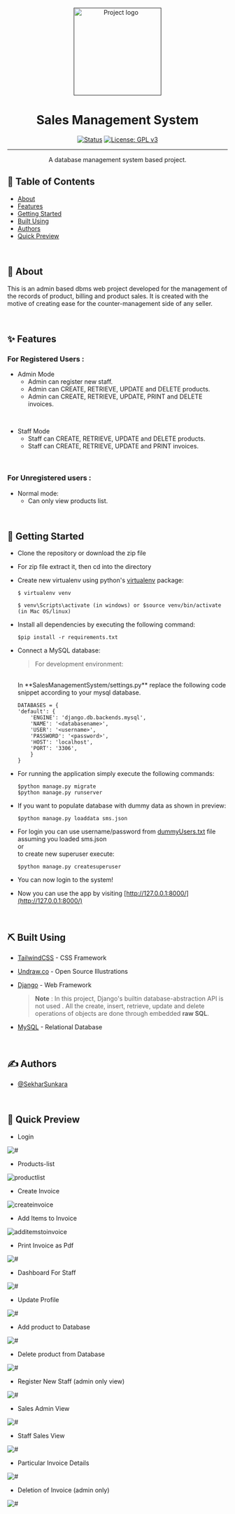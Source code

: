 <p align="center">
  <a href="" rel="noopener">
 <img width=200px height=200px src="media\sms.png" alt="Project logo"></a>
</p>

# <div align= "center"> Sales Management System</div>

<div align="center">

[![Status](https://img.shields.io/badge/status-active-success.svg)]()
[![License: GPL v3](https://img.shields.io/badge/License-GPLv3-blue.svg)]()
</div>

---

<p align="center"> A database management system based project.
    <br> 
</p>

## 📝 Table of Contents

- [About](#about)
- [Features](#features)
- [Getting Started](#getting_started)
- [Built Using](#built_using)
- [Authors](#authors)
- [Quick Preview](#preview)

<br>

## 🧐 About <a name = "about"></a>
This is an admin based dbms web project developed for the management of the records of product, billing and product sales. It is created with the motive of creating ease for the counter-management side of any seller.


<br>


## ✨ Features <a name = "features"></a>

### For Registered Users :

- Admin Mode
   - Admin can register new staff.
   - Admin can CREATE, RETRIEVE, UPDATE and DELETE products.
   - Admin can CREATE, RETRIEVE, UPDATE, PRINT and DELETE invoices.

<br>

- Staff Mode
   - Staff can CREATE, RETRIEVE, UPDATE and DELETE products.
   - Staff can CREATE, RETRIEVE, UPDATE and PRINT invoices.
     
<br>

### For Unregistered users :
- Normal mode:
   - Can only view products list.


<br>

## 🏁 Getting Started <a name = "getting_started"></a>

- Clone the repository or download the zip file

- For zip file extract it, then cd into the directory 

- Create new virtualenv using python's [virtualenv](https://pypi.org/project/virtualenv/) package:

    ```
    $ virtualenv venv

    $ venv\Scripts\activate (in windows) or $source venv/bin/activate (in Mac OS/linux)

    ```

- Install all dependencies by executing the following command:

    ```
    $pip install -r requirements.txt
    ```

- Connect a MySQL database:
    >For development environment:
    <br>
    In **SalesManagementSystem/settings.py** replace the following code snippet according to your mysql database.

    ```
    DATABASES = {
    'default': {
        'ENGINE': 'django.db.backends.mysql',
        'NAME': '<databasename>',
        'USER': '<username>',
        'PASSWORD': '<password>',
        'HOST': 'localhost',
        'PORT': '3306',
        }
    }
    ```

- For running the application simply execute the following commands:

    ```
    $python manage.py migrate
    $python manage.py runserver
    ```

- If you want to populate database with dummy data as shown in preview:
    ```
    $python manage.py loaddata sms.json
    ```

- For login you can use username/password from
    [dummyUsers.txt](./dummyUsers.txt) file
    assuming you loaded sms.json <br>or<br> to create new superuser execute:

    ```
    $python manage.py createsuperuser
    ```
- You can now login to the system!

- Now you can use the app by visiting [http://127.0.0.1:8000/](http://127.0.0.1:8000/)

<br>

## ⛏️ Built Using <a name = "built_using"></a>

- [TailwindCSS](https://tailwindcss.com) - CSS Framework
- [Undraw.co](https://undraw.co/) - Open Source Illustrations
- [Django](https://www.djangoproject.com) - Web Framework

    >**Note** : In this project, Django's builtin  database-abstraction API is not used . All the create, insert, retrieve, update and delete operations of objects are done through embedded **raw SQL**.
- [MySQL](https://www.mysql.com/) - Relational Database

<br>

## ✍️ Authors <a name = "authors"></a>

- [@SekharSunkara](https://github.com/SekharSunkara6)

<br>

## 👀 Quick Preview <a name = "preview"></a>

 - Login 
<p align="">
 <img width=auto height=auto src="media\previewpages\login.png" alt="#">
</p>

 - Products-list 
<p align="">
 <img width=auto height=auto src="media\previewpages\productlist.png" alt="productlist">
</p>

 - Create Invoice 
<p align="">
 <img width=auto height=auto src="media\previewpages\createinvoice1.png" alt="createinvoice">
</p>

 - Add Items to Invoice
<p align="">
 <img width=auto height=auto src="media\previewpages\additemstoinvoice.png" alt="additemstoinvoice">
</p>

 - Print Invoice as Pdf 
<p align="">
 <img width=auto height=auto src="media\previewpages\invoiceprint.png" alt="#">
</p>

 - Dashboard For Staff 
<p align="">
 <img width=auto height=auto src="media\previewpages\dashboard(staff).png" alt="#">
</p>

 - Update Profile
<p align="">
 <img width=auto height=auto src="media\previewpages\UpdateProfile.png" alt="#">
</p>

 - Add product to Database 
<p align="">
 <img width=auto height=auto src="media\previewpages\addproduct.png" alt="#">
</p>

 - Delete product from Database 
<p align="">
 <img width=auto height=auto src="media\previewpages\productdeletion.png" alt="#">
</p>

 - Register New Staff (admin only view)
<p align="">
 <img width=auto height=auto src="media\previewpages\registerstaff.png" alt="#">
</p>

 - Sales Admin View 
<p align="">
 <img width=auto height=auto src="media\previewpages\sales.png" alt="#">
</p>

 - Staff Sales View 
<p align="">
 <img width=auto height=auto src="media\previewpages\sales(staff).png" alt="#">
</p>

 - Particular Invoice Details
<p align="">
 <img width=auto height=auto src="media\previewpages\invoicedetails.png" alt="#">
</p>

 - Deletion of Invoice (admin only) 
<p align="">
 <img width=auto height=auto src="media\previewpages\invoicedeletion.png" alt="#">
</p>





